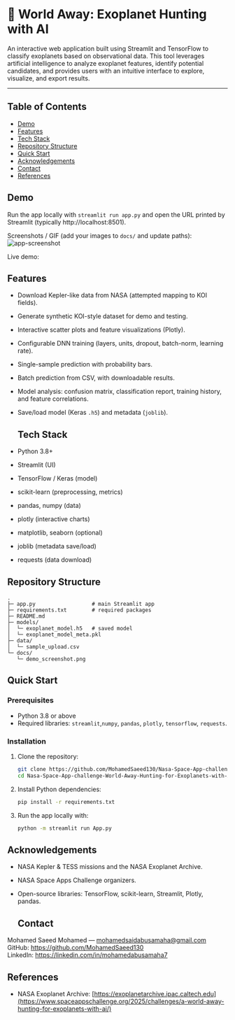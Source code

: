 # 🌌 World Away: Exoplanet Hunting with AI
An interactive web application built using Streamlit and TensorFlow to classify exoplanets based on observational data. This tool leverages artificial intelligence to analyze exoplanet features, identify potential candidates, and provides users with an intuitive interface to explore, visualize, and export results.

---
## Table of Contents
- [Demo](#demo)
- [Features](#features)
- [Tech Stack](#tech-stack)
- [Repository Structure](#repository-structure)
- [Quick Start](#quick-start)
- [Acknowledgements](#acknowledgements)
- [Contact](#contact)
- [References](#references)

 ## Demo
Run the app locally with `streamlit run app.py` and open the URL printed by Streamlit (typically http://localhost:8501).

Screenshots / GIF (add your images to `docs/` and update paths):
![app-screenshot](docs/demo_screenshot.png)

Live demo: <link-to-deployed-app>

## Features
- Download Kepler-like data from NASA (attempted mapping to KOI fields).
- Generate synthetic KOI-style dataset for demo and testing.
- Interactive scatter plots and feature visualizations (Plotly).
- Configurable DNN training (layers, units, dropout, batch-norm, learning rate).
- Single-sample prediction with probability bars.
- Batch prediction from CSV, with downloadable results.
- Model analysis: confusion matrix, classification report, training history, and feature correlations.
- Save/load model (Keras `.h5`) and metadata (`joblib`).

  ## Tech Stack
- Python 3.8+
- Streamlit (UI)
- TensorFlow / Keras (model)
- scikit-learn (preprocessing, metrics)
- pandas, numpy (data)
- plotly (interactive charts)
- matplotlib, seaborn (optional)
- joblib (metadata save/load)
- requests (data download)

## Repository Structure

```
.
├─ app.py                  # main Streamlit app 
├─ requirements.txt        # required packages
├─ README.md
├─ models/
│  └─ exoplanet_model.h5   # saved model 
│  └─ exoplanet_model_meta.pkl
├─ data/
│  └─ sample_upload.csv
└─ docs/
   └─ demo_screenshot.png

```

## Quick Start
### Prerequisites
- Python 3.8 or above
- Required libraries: `streamlit`,`numpy`, `pandas`, `plotly`, `tensorflow`, `requests`.

### Installation
1. Clone the repository:
   ```bash
   git clone https://github.com/MohamedSaeed130/Nasa-Space-App-challenge-World-Away-Hunting-for-Exoplanets-with-AI-.git
   cd Nasa-Space-App-challenge-World-Away-Hunting-for-Exoplanets-with-AI-
2. Install Python dependencies:
   ```bash
   pip install -r requirements.txt
3. Run the app locally with:
   ```bash
   python -m streamlit run App.py

## Acknowledgements

- NASA Kepler & TESS missions and the NASA Exoplanet Archive.
- NASA Space Apps Challenge organizers.
- Open-source libraries: TensorFlow, scikit-learn, Streamlit, Plotly, pandas.

  ## Contact

Mohamed Saeed Mohamed — mohamedsaidabusamaha@gmail.com  
GitHub: https://github.com/MohamedSaeed130  
LinkedIn: https://linkedin.com/in/mohamedabusamaha7


## References
- NASA Exoplanet Archive: [https://exoplanetarchive.ipac.caltech.edu](https://www.spaceappschallenge.org/2025/challenges/a-world-away-hunting-for-exoplanets-with-ai/)

   



